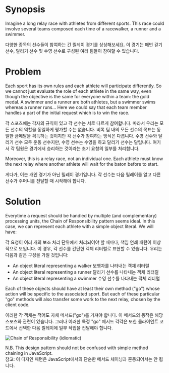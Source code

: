 # Synopsis

Imagine a long relay race with athletes from different sports. This race could involve several teams composed each time of a racewalker, a runner and a swimmer.

다양한 종목의 선수들이 참여하는 긴 릴레이 경기를 상상해보세요. 이 경기는 매번 걷기 선수, 달리기 선수 및 수영 선수로 구성된 여러 팀들이 참여할 수 있습니다.

# Problem

Each sport has its own rules and each athlete will participate differently. So we cannot just evaluate the role of each athlete in the same way, even though the objective is the same for everyone within a team: the gold medal. A swimmer and a runner are both athletes, but a swimmer swims whereas a runner runs... Here we could say that each team member handles a part of the initial request which is to win the race.

각 스포츠에는 각자의 규칙이 있고 각 선수는 서로 다르게 참여합니다. 따라서 우리는 모든 선수의 역할을 동일하게 평가할 수는 없습니다. 비록 팀 내의 모든 선수의 목표는 동일한 금메달을 획득하는 것이지만 각 선수가 참여하는 방식은 다릅니다. 수영 선수와 달리기 선수 모두 운동 선수지만, 수영 선수는 수영을 하고 달리기 선수는 달립니다. 여기서 각 팀원은 경기에서 승리하는 것이라는 초기 요청의 일부를 처리합니다.

Moreover, this is a relay race, not an individual one. Each athlete must know the next relay where another athlete will wait for the baton before to start.

게다가, 이는 개인 경기가 아닌 릴레이 경기입니다. 각 선수는 다음 릴레이를 알고 다른 선수가 주머니를 전달할 때 시작해야 합니다.

# Solution

Everytime a request should be handled by multiple (and complementary) processing units, the Chain of Responsibility pattern seems ideal. In this case, we can represent each athlete with a simple object literal. We will have:

각 요청이 여러 개의 보조 처리 단위에서 처리되어야 할 때마다, 책임 연쇄 패턴이 이상적으로 보입니다. 이 경우, 각 선수를 간단한 객체 리터럴로 표현할 수 있습니다. 우리는 다음과 같은 구성을 가질 것입니다:

  * An object literal representing a walker
    보행자를 나타내는 객체 리터럴
  * An object literal representing a runner
    달리기 선수를 나타내는 객체 리터럴
  * An object literal representing a swimmer
    수영 선수를 나타내는 객체 리터럴

Each of these objects should have at least their own method ("go") whose action will be specific to the associated sport. But each of these particular "go" methods will also transfer some work to the next relay, chosen by the client code.

이러한 각 객체는 적어도 자체 메서드("go")를 가져야 합니다. 이 메서드의 동작은 해당 스포츠와 관련이 있습니다. 그러나 이러한 특정 "go" 메서드 각각은 또한 클라이언트 코드에서 선택한 다음 릴레이에 일부 작업을 전달해야 합니다.

![Chain of Responsibility (idiomatic)](ChainOfResponsibility.png)

N.B. This design pattern should not be confused with simple method chaining in JavaScript.  
참고: 이 디자인 패턴은 JavaScript에서의 단순한 메서드 체이닝과 혼동되어서는 안 됩니다.
